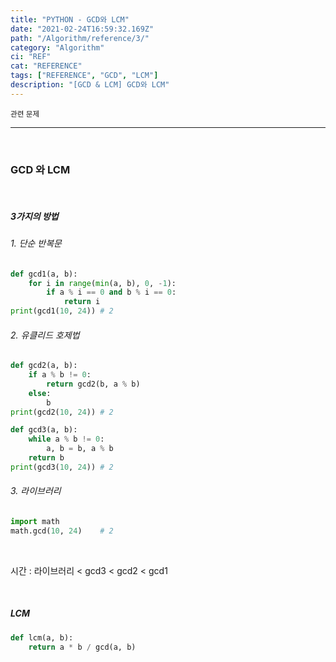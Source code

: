 ```yaml
---
title: "PYTHON - GCD와 LCM"
date: "2021-02-24T16:59:32.169Z"
path: "/Algorithm/reference/3/"
category: "Algorithm"
ci: "REF"
cat: "REFERENCE"
tags: ["REFERENCE", "GCD", "LCM"]
description: "[GCD & LCM] GCD와 LCM"
---
```


<small>관련 문제</small>

<hr />

<br />

### GCD 와 LCM

<br />

##### 3가지의 방법

###### 1. 단순 반복문

```python
def gcd1(a, b):
    for i in range(min(a, b), 0, -1):
        if a % i == 0 and b % i == 0:
            return i
print(gcd1(10, 24))	# 2
```



###### 2. 유클리드 호제법

```python
def gcd2(a, b):
    if a % b != 0:
    	return gcd2(b, a % b)
    else:
        b
print(gcd2(10, 24))	# 2
```

```python
def gcd3(a, b):
    while a % b != 0:
        a, b = b, a % b
    return b
print(gcd3(10, 24))	# 2
```



###### 3. 라이브러리

```python
import math
math.gcd(10, 24)	# 2
```

<br />

시간 : 라이브러리 < gcd3 < gcd2 < gcd1



<br />

##### LCM

```python
def lcm(a, b):
    return a * b / gcd(a, b)
```



